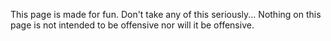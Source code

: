 This page is made for fun. Don't take any of this seriously... Nothing on this page is not intended to be offensive nor will it be offensive. 
